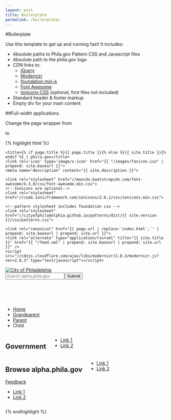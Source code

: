 ```yaml
---
layout: post
title: Boilerplate
permalink: /boilerplate/
---
```


#Boilerplate

Use this template to get up and running fast! It includes:

  * Absolute paths to Phila.gov Pattern CSS and Javascript files
  * Absolute path to the phila.gov logo
  * CDN links to:
    * [jQuery](https://jquery.com/)
    * [Modernizr](http://modernizr.com/)
    * [foundation.min.js](http://foundation.zurb.com/docs/javascript.html)
    * [Font Awesome](http://fortawesome.github.io/Font-Awesome/)
    * [Ionicons CSS](http://ionicons.com/) (optional, font files not included)
  * Standard header & footer markup
  * Empty div for your main content

##Full-width applications

Change the page wrapper from <code><div class="site" id="page"></code> to <code><div class="full" id="application"></code>

{% highlight html %}
<html>
  <head>
    <meta charset="utf-8">
    <meta http-equiv="X-UA-Compatible" content="IE=edge">
    <meta name="viewport" content="width=device-width, initial-scale=1">

    <title>{% if page.title %}{{ page.title }}{% else %}{{ site.title }}{% endif %} | phila.gov</title>
    <link rel='icon' type='image/x-icon' href="{{ "/images/favicon.ico" | prepend: site.baseurl }}">
    <meta name="description" content="{{ site.description }}">

    <link rel="stylesheet" href="//maxcdn.bootstrapcdn.com/font-awesome/4.3.0/css/font-awesome.min.css">
    <!--Ionicons are optional-->  
    <link rel="stylesheet" href="//code.ionicframework.com/ionicons/2.0.1/css/ionicons.min.css">

    <!--pattern stylesheet includes foundation css -->
    <link rel="stylesheet" href="//cityofphiladelphia.github.io/patterns/dist/{{ site.version }}/css/patterns.css">

    <link rel="canonical" href="{{ page.url | replace:'index.html','' | prepend: site.baseurl | prepend: site.url }}">
    <link rel="alternate" type="application/rss+xml" title="{{ site.title }}" href="{{ "/feed.xml" | prepend: site.baseurl | prepend: site.url }}" />
    <script src="//cdnjs.cloudflare.com/ajax/libs/modernizr/2.8.3/modernizr.js?ver=2.8.3" type="text/javascript"></script>
  </head>

  <body>
    <div class="site" id="page">
      <!-- Begin header -->
      <header class="site-header" role="banner">
        <div class="row">
          <div class="small-24 medium-12 columns">
            <a href="http://alpha.phila.gov"><img src="//cityofphiladelphia.github.io/patterns/images/city-of-philadelphia-logo.png" class="logo no-scale" alt="City of Philadelphia"></a>
          </div>
          <div class="small-24 medium-12 columns">
            <form class="search">
              <input type="text" placeholder="Search alpha.phila.gov"><input type="submit">
            </form>
          </div>
        </div>
      </header>
      <!-- End header -->
      <div class="row">
        <div class="small-24 columns">
          <div class="divider"></div>
        </div>
      </div>
      <div class="row">
        <div id="breadcrumbs" class="large-24 columns">
          <ul class="inline-list">
            <li><a href="#">Home</a></li>
            <li><a href="#">Grandparent</a></li>
            <li><a href="#">Parent</a></li>
            <li>Child</li>
          </ul>
        </div>
      </div>
      <article>
        <div class="row">
          <div class="large-24 columns">
            <!-- main content here-->
          </div>
        </article>
      </div>
    </div><!-- End #page -->
    <!-- Begin footer -->
    <footer class="site-footer" role="contentinfo">
      <section class="fat">
        <div class="row">
          <div class="large-8 columns">
            <h1>Government</h1>
            <nav>
              <ul>
                <li><a href="#">Link 1</a></li>
                <li><a href="#">Link 2</a></li>
              </ul>
            </nav>
          </div>
          <div class="large-16 columns">
            <h1>Browse alpha.phila.gov</h1>
            <nav>
              <ul class="columns-2">
                <li><a href="#">Link 1</a></li>
                <li><a href="#">Link 2</a></li>
              </ul>
            </nav>
          </div>
        </div>
      </section>
      <div class="row classic">
        <div class="large-6 columns">
          <a href="#">Feedback</a>
        </div>
        <div class="large-12 columns">
          <nav>
            <ul class="inline-list">
              <li><a href="#">Link 1</a></li>
              <li><a href="#">Link 2</a></li>
            </ul>
          </nav>
        </div>
      </div>
    </footer>
    <!-- End footer -->
    <script src="//ajax.googleapis.com/ajax/libs/jquery/2.1.3/jquery.min.js"></script>
    <script src="https://cdnjs.cloudflare.com/ajax/libs/foundation/5.5.1/js/foundation.min.js"></script>
    <script type='text/javascript' src='//cityofphiladelphia.github.io/patterns/dist/{{ site.version }}/js/patterns.min.js'></script>
    <script>
      $(document).foundation();
    </script>
  </body>
</html>

{% endhighlight %}
